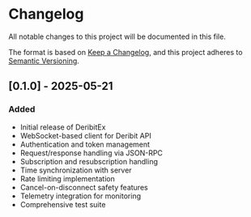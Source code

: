 # Changelog

All notable changes to this project will be documented in this file.

The format is based on [Keep a Changelog](https://keepachangelog.com/en/1.0.0/),
and this project adheres to [Semantic Versioning](https://semver.org/spec/v2.0.0.html).

## [0.1.0] - 2025-05-21

### Added
- Initial release of DeribitEx
- WebSocket-based client for Deribit API
- Authentication and token management
- Request/response handling via JSON-RPC
- Subscription and resubscription handling
- Time synchronization with server
- Rate limiting implementation
- Cancel-on-disconnect safety features
- Telemetry integration for monitoring
- Comprehensive test suite